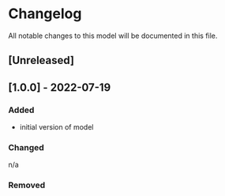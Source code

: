 # Changelog
All notable changes to this model will be documented in this file.

## [Unreleased]

## [1.0.0] - 2022-07-19
### Added
- initial version of model

### Changed
n/a

### Removed

